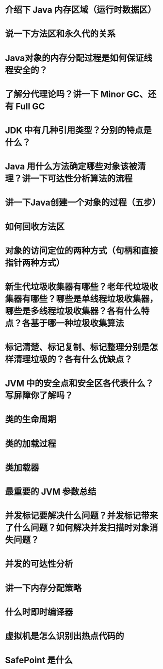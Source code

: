 # 介绍下 Java 内存区域（运行时数据区）

# 说一下方法区和永久代的关系

# Java对象的内存分配过程是如何保证线程安全的？

# 了解分代理论吗？讲一下 Minor GC、还有 Full GC

# JDK 中有几种引用类型？分别的特点是什么？

# Java 用什么方法确定哪些对象该被清理？讲一下可达性分析算法的流程

# 讲一下Java创建一个对象的过程（五步）

# 如何回收方法区

# 对象的访问定位的两种方式（句柄和直接指针两种方式）

# 新生代垃圾收集器有哪些？老年代垃圾收集器有哪些？哪些是单线程垃圾收集器，哪些是多线程垃圾收集器？各有什么特点？各基于哪一种垃圾收集算法

# 标记清楚、标记复制、标记整理分别是怎样清理垃圾的？各有什么优缺点？

# JVM 中的安全点和安全区各代表什么？写屏障你了解吗？

# 类的生命周期

# 类的加载过程

# 类加载器

# 最重要的 JVM 参数总结

# 并发标记要解决什么问题？并发标记带来了什么问题？如何解决并发扫描时对象消失问题？

# 并发的可达性分析

# 讲一下内存分配策略

# 什么时即时编译器

# 虚拟机是怎么识别出热点代码的

# SafePoint 是什么

